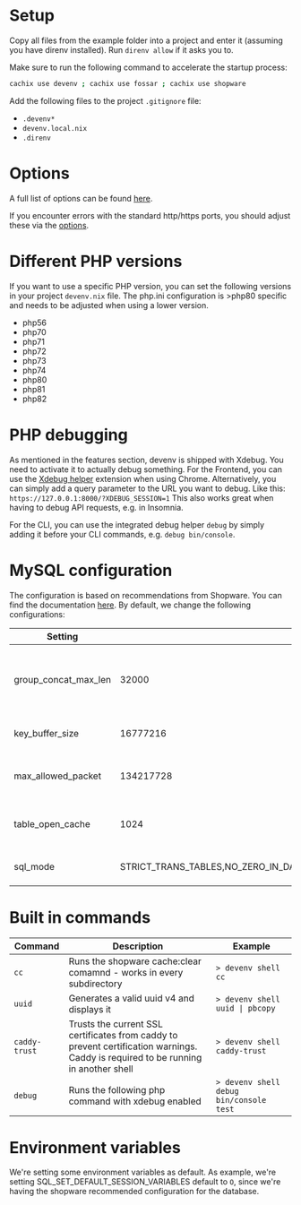 # Setup
Copy all files from the example folder into a project and enter it (assuming you have direnv installed). Run `direnv allow` if it asks you to.

Make sure to run the following command to accelerate the startup process:
```bash
cachix use devenv ; cachix use fossar ; cachix use shopware
```
Add the following files to the project `.gitignore` file:
- `.devenv*`
- `devenv.local.nix`
- `.direnv`

# Options
A full list of options can be found [here](Options.md).

If you encounter errors with the standard http/https ports, you should adjust these via the [options](Options-Ports.md).

# Different PHP versions
If you want to use a specific PHP version, you can set the following versions
in your project `devenv.nix` file. The php.ini configuration is >php80 specific
and needs to be adjusted when using a lower version.

- php56
- php70
- php71
- php72
- php73
- php74
- php80
- php81
- php82

# PHP debugging

As mentioned in the features section, devenv is shipped with Xdebug. You need to activate it to actually debug something. For the Frontend, you can use the [Xdebug helper](https://chrome.google.com/webstore/detail/xdebug-helper/eadndfjplgieldjbigjakmdgkmoaaaoc?gl=US&hl=en) extension when using Chrome. Alternatively, you can simply add a query parameter to the URL you want to debug. Like this: `https://127.0.0.1:8000/?XDEBUG_SESSION=1`
This also works great when having to debug API requests, e.g. in Insomnia.

For the CLI, you can use the integrated debug helper `debug` by simply adding it before your CLI commands, e.g. `debug bin/console`.

# MySQL configuration

The configuration is based on recommendations from Shopware. You can find the documentation [here](https://developer.shopware.com/docs/guides/hosting/performance/performance-tweaks.html#mysql-configuration).
By default, we change the following configurations:

| Setting              | Value                                                                                              | Description                                                                                                                 |
|----------------------|----------------------------------------------------------------------------------------------------|-----------------------------------------------------------------------------------------------------------------------------|
| group_concat_max_len | 32000                                                                                              | Shopware highly uses GROUP_CONCAT functions within the Database. This setting ensures, that all queries will run correctly. |
| key_buffer_size      | 16777216                                                                                           | Defines, how many index buffers can be held in memory                                                                       |
| max_allowed_packet   | 134217728                                                                                          | Defines, how much data can be send within one request before the server blocks it.                                          |
| table_open_cache     | 1024                                                                                               | Shopware uses many tables, This settings allows the server to keep more tables open                                         |
| sql_mode             | STRICT_TRANS_TABLES,NO_ZERO_IN_DATE,NO_ZERO_DATE,ERROR_FOR_DIVISION_BY_ZERO,NO_ENGINE_SUBSTITUTION | the default from MySQL, but without ONLY_FULL_GROUP_BY                                                                      |

# Built in commands

| Command       | Description                                                                                                                        | Example                                 |
|---------------|------------------------------------------------------------------------------------------------------------------------------------|-----------------------------------------|
| `cc`          | Runs the shopware cache:clear comamnd - works in every subdirectory                                                                | `> devenv shell cc`                     |
| `uuid`        | Generates a valid uuid v4 and displays it                                                                                          | `> devenv shell uuid \| pbcopy`         |
| `caddy-trust` | Trusts the current SSL certificates from caddy to prevent certification warnings. Caddy is required to be running in another shell | `> devenv shell caddy-trust`            |
| `debug`       | Runs the following php command with xdebug enabled                                                                                 | `> devenv shell debug bin/console test` |

# Environment variables

We're setting some environment variables as default.
As example, we're setting SQL_SET_DEFAULT_SESSION_VARIABLES default to `O`, since we're having the shopware recommended configuration for the database.
